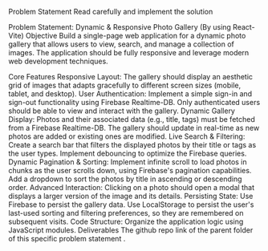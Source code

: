 Problem Statement
Read carefully and implement the solution

Problem Statement: Dynamic & Responsive Photo Gallery (By using React-Vite)
Objective
Build a single-page web application for a dynamic photo gallery that allows users to view, search, and manage a collection of images. The application should be fully responsive and leverage modern web development techniques.

Core Features
Responsive Layout: The gallery should display an aesthetic grid of images that adapts gracefully to different screen sizes (mobile, tablet, and desktop).
User Authentication: Implement a simple sign-in and sign-out functionality using Firebase Realtime-DB. Only authenticated users should be able to view and interact with the gallery.
Dynamic Gallery Display: Photos and their associated data (e.g., title, tags) must be fetched from a Firebase Realtime-DB. The gallery should update in real-time as new photos are added or existing ones are modified.
Live Search & Filtering: Create a search bar that filters the displayed photos by their title or tags as the user types. Implement debouncing to optimize the Firebase queries.
Dynamic Pagination & Sorting:
Implement infinite scroll to load photos in chunks as the user scrolls down, using Firebase's pagination capabilities.
Add a dropdown to sort the photos by title in ascending or descending order.
Advanced Interaction: Clicking on a photo should open a modal that displays a larger version of the image and its details.
Persisting State:
Use Firebase to persist the gallery data.
Use LocalStorage to persist the user's last-used sorting and filtering preferences, so they are remembered on subsequent visits.
Code Structure: Organize the application logic using JavaScript modules.
Deliverables
The github repo link of the parent folder of this specific problem statement .
